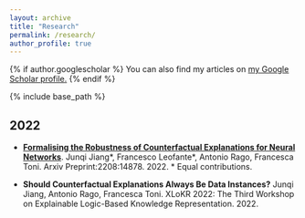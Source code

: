 ```yaml
---
layout: archive
title: "Research"
permalink: /research/
author_profile: true
---
```


{% if author.googlescholar %}
  You can also find my articles on <u><a href="{{author.googlescholar}}">my Google Scholar profile</a>.</u>
{% endif %}

{% include base_path %}

## 2022

- [**Formalising the Robustness of Counterfactual Explanations for Neural Networks**](https://arxiv.org/abs/2208.14878). Junqi Jiang\*, Francesco Leofante\*, Antonio Rago, Francesca Toni. Arxiv Preprint:2208:14878. 2022. \* Equal contributions.

- **Should Counterfactual Explanations Always Be Data Instances?** Junqi Jiang, Antonio Rago, Francesca Toni. XLoKR 2022: The Third Workshop on Explainable Logic-Based Knowledge Representation. 2022.
